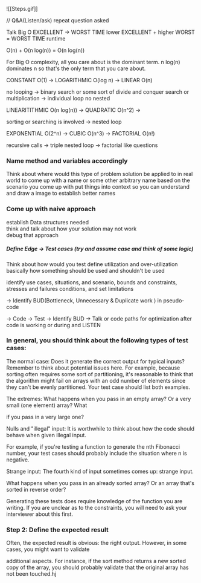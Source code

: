 ![[Steps.gif]]

// Q&A(Listen/ask) repeat question asked

Talk Big O EXCELLENT -> WORST TIME 
lower EXCELLENT + higher WORST = WORST TIME runtime

O(n) + O(n log(n)) = O(n log(n))  

For Big O complexity, all you care about is the dominant term. n log(n) dominates n so that's the only term that you care about.  

CONSTANT O(1) -> LOGARITHMIC O(log n) -> LINEAR O(n)  

no looping -> binary search or some sort of divide and conquer search or multiplication -> individual loop no nested  

LINEARITITHMIC O(n log(n)) -> QUADRATIC O(n^2) ->  

sorting or searching is involved -> nested loop  

EXPONENTIAL O(2^n) -> CUBIC O(n^3) -> FACTORIAL O(n!)  

recursive calls -> triple nested loop -> factorial like questions  





### Name method and variables accordingly  

Think about where would this type of problem solution be applied to in real world to come up with a name or some other arbitrary name based on the scenario you come up with put things into context so you can understand and draw a image to establish better names  

### Come up with naive approach  
establish Data structures needed  
think and talk about how your solution may not work  
debug that approach  

##### Define Edge -> Test cases (try and assume case and think of some logic)  

Think about how would you test define utilization and over-utilization basically how something should be used and shouldn't be used  

identify use cases, situations, and scenario, bounds and constraints, stresses and failures conditions, and set limitations  

-> Identify BUD(Bottleneck, Unnecessary & Duplicate work ) in pseudo-code  

-> Code -> Test -> Identify BUD -> Talk or code paths for optimization after code is working or during and LISTEN  

### In general, you should think about the following types of test cases:  
The normal case: Does it generate the correct output for typical inputs? Remember to think about potential issues here. For example, because sorting often requires some sort of partitioning, it's reasonable to  think that the algorithm might fail on arrays with an odd number of elements since they can't be evenly  partitioned. Your test case should list both examples.  

The extremes: What happens when you pass in an empty array? Or a very small (one element) array? What  

if you pass in a very large one?  

Nulls and "illegal" input: It is worthwhile to think about how the code should behave when given illegal input.

For example, if you're testing a function to generate the nth Fibonacci number, your test cases should probably include the situation where n is negative.  

Strange input: The fourth kind of input sometimes comes up: strange input. 

What happens when you pass in an already sorted array? Or an array that's sorted in reverse order?  

Generating these tests does require knowledge of the function you are writing. If you are unclear as to the   constraints, you will need to ask your interviewer about this first.  

### Step 2: Define the expected result  
Often, the expected result is obvious: the right output. However, in some cases, you might want to validate  

additional aspects. For instance, if the sort method returns a new sorted copy of the array, you should  probably validate that the original array has not been touched.hj